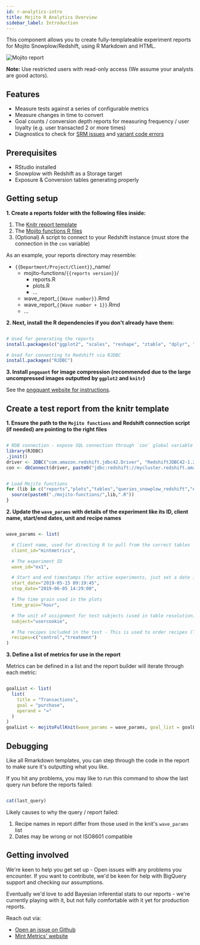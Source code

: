 ```yaml
---
id: r-analytics-intro
title: Mojito R Analytics Overview
sidebar_label: Introduction
---
```

This component allows you to create fully-templateable experiment reports for Mojito Snowplow/Redshift, using R Markdown and HTML.

![Mojito report](/img/reports.png)

**Note:** Use restricted users with read-only access (We assume your analysts are good actors).

## Features

-   Measure tests against a series of configurable metrics
-   Measure changes in time to convert
-   Goal counts / conversion depth reports for measuring frequency / user loyalty (e.g. user transacted 2 or more times)
-   Diagnostics to check for [SRM issues](https://lukasvermeer.nl/srm/docs/faq/#what-is-sample-ratio-mismatch) and [variant code errors](https://mintmetrics.io/experiments/why-you-need-error-tracking-handling-in-your-split-tests/)

## Prerequisites

-   RStudio installed
-   Snowplow with Redshift as a Storage target
-   Exposure & Conversion tables generating properly

## Getting setup

**1. Create a reports folder with the following files inside:**

1.  The [Knitr report template](https://github.com/mint-metrics/mojito-r-analytics/blob/master/wave_report.Rmd)
2.  The [Mojito functions R files](https://github.com/mint-metrics/mojito-r-analytics/tree/master/mojito-functions)
3.  (Optional) A script to connect to your Redshift instance (must store the connection in the `con` variable)

As an example, your reports directory may resemble:

-   `{{Department/Project/Client}}`\_name/
    -   mojito-functions/`{{reports version}}`/
        -   reports.R
        -   plots.R
        -   ...
    -   wave_report_`{{Wave number}}`.Rmd
    -   wave_report_`{{Wave number + 1}}`.Rmd
    -   ...

**2. Next, install the R dependencies if you don't already have them:**

```R

# Used for generating the reports
install.packages(c("ggplot2", "scales", "reshape", "ztable", "dplyr", "jsonlite"))

# Used for connecting to Redshift via RJDBC
install.packages("RJDBC")

```

**3. Install `pngquant` for image compression (recommended due to the large uncompressed images outputted by `ggplot2` and `knitr`)**

See the [pngquant website for instructions](https://pngquant.org/).

## Create a test report from the knitr template

**1. Ensure the path to the `Mojito functions` and Redshift connection script (if needed) are pointing to the right files**

```R

# RDB connection - expose SQL connection through `con` global variable
library(RJDBC) 
.jinit()
driver <- JDBC("com.amazon.redshift.jdbc42.Driver", "RedshiftJDBC42-1.2.1.1001.jar", identifier.quote="`")
con <- dbConnect(driver, paste0("jdbc:redshift://mycluster.redshift.amazonaws.com:5436/snowplow?ssl=true&sslfactory=com.amazon.redshift.ssl.NonValidatingFactory&user=",username,"&password=",password))


# Load Mojito functions
for (lib in c("reports","plots","tables","queries_snowplow_redshift","experiment_sizing")) {
  source(paste0("./mojito-functions/",lib,".R"))
}

```

**2. Update the `wave_params` with details of the experiment like its ID, client name, start/end dates, unit and recipe names**

```R

wave_params <- list(

  # Client name, used for directing R to pull from the correct tables
  client_id="mintmetrics", 

  # The experiment ID
  wave_id="ex1",

  # Start and end timestamps (for active experiments, just set a date in the future)
  start_date="2019-05-15 09:19:45",
  stop_date="2019-06-05 14:29:00",

  # The time grain used in the plots
  time_grain="hour",

  # The unit of assignment for test subjects (used in table resolution)
  subject="usercookie",

  # The recipes included in the test - This is used to order recipes (The control group should show first), or filter treatments out (e.g. leave a recipe out to exclude it)
  recipes=c("control","treatment")
)

```

**3. Define a list of metrics for use in the report**

Metrics can be defined in a list and the report builder will iterate through each metric:

```R

goalList <- list(
  list(
    title = "Transactions",
    goal = "purchase",
    operand = "="
  )
)
goalList <- mojitoFullKnit(wave_params = wave_params, goal_list = goalList)

```

## Debugging

Like all Rmarkdown templates, you can step through the code in the report to make sure it's outputting what you like.

If you hit any problems, you may like to run this command to show the last query run before the reports failed:

```R

cat(last_query)

```

Likely causes to why the query / report failed:

1.  Recipe names in report differ from those used in the knit's `wave_params` list
2.  Dates may be wrong or not ISO8601 compatible

## Getting involved

We're keen to help you get set up - Open issues with any problems you encounter. If you want to contribute, we'd be keen for help with BigQuery support and checking our assumptions.

Eventually we'd love to add Bayesian inferential stats to our reports - we're currently playing with it, but not fully comfortable with it yet for production reports.

Reach out via:

-   [Open an issue on Github](https://github.com/mint-metrics/mojito-r-analytics/issues/new)
-   [Mint Metrics' website](https://mintmetrics.io/)

